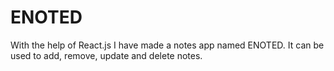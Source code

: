 # ENOTED
With the help of React.js I have made a notes app named ENOTED. It can be used to add, remove, update and delete notes.

